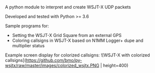 A python module to interpret and create WSJT-X UDP packets

Developed and tested with Python >= 3.6

Sample programs for:
  * Setting the WSJT-X Grid Square from an external GPS
  * Coloring callsigns in WSJT-X based on N1MM Logger+ dupe and multiplier status
  
  
Example screen display for colorized callsigns:
![WSJT-X with colorized callsigns](https://github.com/bmo/py-wsjtx/raw/master/images/colorized_wsjtx.PNG | height=400)
